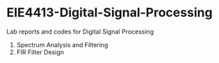 # EIE4413-Digital-Signal-Processing
Lab reports and codes for Digital Signal Processing<br>
1. Spectrum Analysis and Filtering
2. FIR Filter Design
